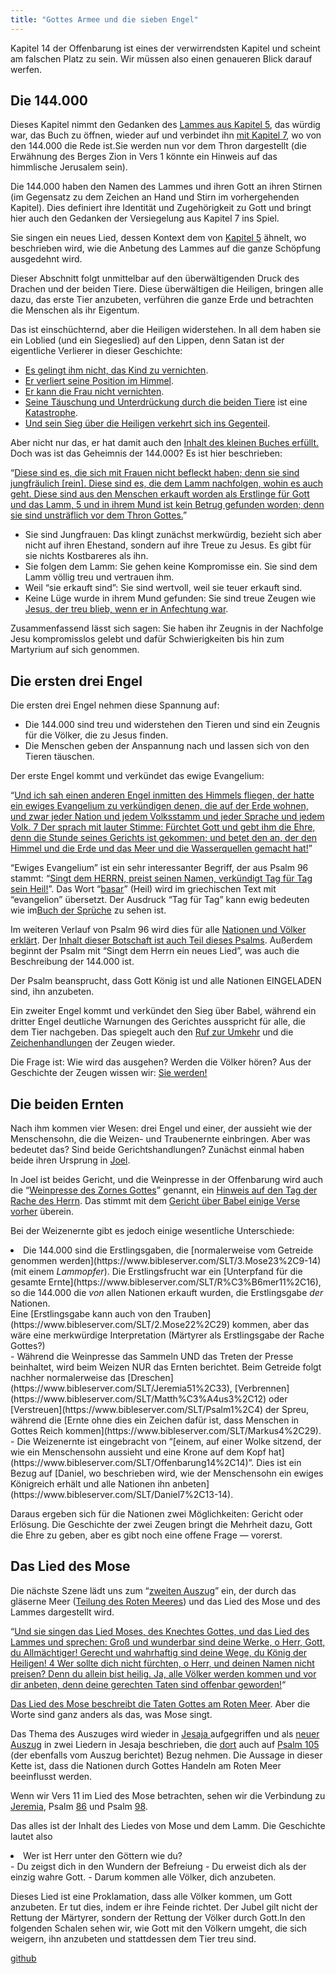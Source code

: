 ```yaml
---
title: "Gottes Armee und die sieben Engel"
---
```



Kapitel 14 der Offenbarung ist eines der verwirrendsten Kapitel und scheint am falschen Platz zu sein. Wir müssen also einen genaueren Blick darauf werfen.


## Die 144.000

<a name="67e8"></a>
Dieses Kapitel nimmt den Gedanken des [Lammes aus Kapitel 5](../../../content/seals/expl/the-book-with-the-seven-seals/index.html), das würdig war, das Buch zu öffnen, wieder auf und verbindet ihn [mit Kapitel 7](../../../content/army/expl/the-144000/index.html), wo von den 144.000 die Rede ist.Sie werden nun vor dem Thron dargestellt (die Erwähnung des Berges Zion in Vers 1 könnte ein Hinweis auf das himmlische Jerusalem sein).

Die 144.000 haben den Namen des Lammes und ihren Gott an ihren Stirnen (im Gegensatz zu dem Zeichen an Hand und Stirn im vorhergehenden Kapitel). Dies definiert ihre Identität und Zugehörigkeit zu Gott und bringt hier auch den Gedanken der Versiegelung aus Kapitel 7 ins Spiel.

Sie singen ein neues Lied, dessen Kontext dem von [Kapitel 5](https://www.bibleserver.com/SLT/Offenbarung5%2C9-10) ähnelt, wo beschrieben wird, wie die Anbetung des Lammes auf die ganze Schöpfung ausgedehnt wird.

Dieser Abschnitt folgt unmittelbar auf den überwältigenden Druck des Drachen und der beiden Tiere. Diese überwältigen die Heiligen, bringen alle dazu, das erste Tier anzubeten, verführen die ganze Erde und betrachten die Menschen als ihr Eigentum.

Das ist einschüchternd, aber die Heiligen widerstehen. In all dem haben sie ein Loblied (und ein Siegeslied) auf den Lippen, denn Satan ist der eigentliche Verlierer in dieser Geschichte:

- [Es gelingt ihm nicht, das Kind zu vernichten](https://www.bibleserver.com/SLT/Offenbarung12%2C1-6).
- [Er verliert seine Position im Himmel](https://www.bibleserver.com/SLT/Offenbarung12%2C7-12).
- [Er kann die Frau nicht vernichten](https://www.bibleserver.com/SLT/Offenbarung12%2C13-17).
- [Seine Täuschung und Unterdrückung durch die beiden Tiere](https://www.bibleserver.com/SLT/Offenbarung13) ist eine [Katastrophe](../../../content/beasts/expl/666-the-number-of-the-beast/index.html).
- [Und sein Sieg über die Heiligen verkehrt sich ins Gegenteil](../../../content/witnesses/expl/the-two-witnesses/index.html).


Aber nicht nur das, er hat damit auch den [Inhalt des kleinen Buches erfüllt.](../../../content/scroll/expl/the-little-scroll/index.html) Doch was ist das Geheimnis der 144.000? Es ist hier beschrieben:

“[Diese sind es, die sich mit Frauen nicht befleckt haben; denn sie sind jungfräulich [rein]. Diese sind es, die dem Lamm nachfolgen, wohin es auch geht. Diese sind aus den Menschen erkauft worden als Erstlinge für Gott und das Lamm, 5 und in ihrem Mund ist kein Betrug gefunden worden; denn sie sind unsträflich vor dem Thron Gottes.](https://www.bibleserver.com/SLT/Offenbarung14%2C4-5)”

- Sie sind Jungfrauen: Das klingt zunächst merkwürdig, bezieht sich aber nicht auf ihren Ehestand, sondern auf ihre Treue zu Jesus. Es gibt für sie nichts Kostbareres als ihn.
- Sie folgen dem Lamm: Sie gehen keine Kompromisse ein. Sie sind dem Lamm völlig treu und vertrauen ihm.
- Weil “sie erkauft sind”: Sie sind wertvoll, weil sie teuer erkauft sind.
- Keine Lüge wurde in ihrem Mund gefunden: Sie sind treue Zeugen wie [Jesus, der treu blieb, wenn er in Anfechtung war](https://www.bibleserver.com/SLT/1.Petrus2%2C22).


Zusammenfassend lässt sich sagen: Sie haben ihr Zeugnis in der Nachfolge Jesu kompromisslos gelebt und dafür Schwierigkeiten bis hin zum Martyrium auf sich genommen.


## Die ersten drei Engel

<a name="ad85"></a>
Die ersten drei Engel nehmen diese Spannung auf:

- Die 144.000 sind treu und widerstehen den Tieren und sind ein Zeugnis für die Völker, die zu Jesus finden.
- Die Menschen geben der Anspannung nach und lassen sich von den Tieren täuschen.


Der erste Engel kommt und verkündet das ewige Evangelium:

“[Und ich sah einen anderen Engel inmitten des Himmels fliegen, der hatte ein ewiges Evangelium zu verkündigen denen, die auf der Erde wohnen, und zwar jeder Nation und jedem Volksstamm und jeder Sprache und jedem Volk. 7 Der sprach mit lauter Stimme: Fürchtet Gott und gebt ihm die Ehre, denn die Stunde seines Gerichts ist gekommen; und betet den an, der den Himmel und die Erde und das Meer und die Wasserquellen gemacht hat!](https://www.bibleserver.com/SLT/Offenbarung14%2C6-7)”

“Ewiges Evangelium” ist ein sehr interessanter Begriff, der aus Psalm 96 stammt: “[Singt dem HERRN, preist seinen Namen, verkündigt Tag für Tag sein Heil!](https://biblehub.com/interlinear/psalms/96-2.htm)”. Das Wort “[basar](https://biblehub.com/hebrew/1319.htm)” (Heil) wird im griechischen Text mit “evangelion” übersetzt. Der Ausdruck “Tag für Tag” kann ewig bedeuten wie im[Buch der Sprüche](https://www.bibleserver.com/SLT/Spr%C3%BCche8%2C30) zu sehen ist.

Im weiteren Verlauf von Psalm 96 wird dies für alle [Nationen und Völker erklärt](https://www.bibleserver.com/SLT/Psalm96%2C3). Der [Inhalt dieser Botschaft ist auch Teil dieses Psalms](https://www.bibleserver.com/SLT/Psalm96%2C7-10). Außerdem beginnt der Psalm mit “Singt dem Herrn ein neues Lied”, was auch die Beschreibung der 144.000 ist.

Der Psalm beansprucht, dass Gott König ist und alle Nationen EINGELADEN sind, ihn anzubeten.

Ein zweiter Engel kommt und verkündet den Sieg über Babel, während ein dritter Engel deutliche Warnungen des Gerichtes ausspricht für alle, die dem Tier nachgeben. Das spiegelt auch den [Ruf zur Umkehr](https://www.bibleserver.com/SLT/Offenbarung11%2C3) und die [Zeichenhandlungen](https://www.bibleserver.com/SLT/Offenbarung11%2C5) der Zeugen wieder.

Die Frage ist: Wie wird das ausgehen? Werden die Völker hören? Aus der Geschichte der Zeugen wissen wir: [Sie werden!](../../../content/witnesses/expl/the-two-witnesses/index.html)


## Die beiden Ernten

<a name="45b1"></a>
Nach ihm kommen vier Wesen: drei Engel und einer, der aussieht wie der Menschensohn, die die Weizen- und Traubenernte einbringen. Aber was bedeutet das? Sind beide Gerichtshandlungen? Zunächst einmal haben beide ihren Ursprung in [Joel](https://www.bibleserver.com/SLT/Joel3%2C5).

In Joel ist beides Gericht, und die Weinpresse in der Offenbarung wird auch die “[Weinpresse des Zornes Gottes](https://www.bibleserver.com/SLT/Offenbarung14%2C19)” genannt, ein [Hinweis auf den Tag der Rache des Herrn](https://www.bibleserver.com/SLT/Jesaja63%2C1-6). Das stimmt mit dem [Gericht über Babel einige Verse vorher](https://www.bibleserver.com/SLT/Offenbarung14%2C10) überein.

Bei der Weizenernte gibt es jedoch einige wesentliche Unterschiede:

<li id="5709">Die 144.000 sind die Erstlingsgaben, die [normalerweise vom Getreide genommen werden](https://www.bibleserver.com/SLT/3.Mose23%2C9-14) (mit einem <em>Lammopfer</em>). Die Erstlingsfrucht war ein [Unterpfand für die gesamte Ernte](https://www.bibleserver.com/SLT/R%C3%B6mer11%2C16), so die 144.000 die <em>von </em>allen Nationen erkauft wurden, die Erstlingsgabe <em>der </em>Nationen. <br/>Eine [Erstlingsgabe kann auch von den Trauben](https://www.bibleserver.com/SLT/2.Mose22%2C29) kommen, aber das wäre eine merkwürdige Interpretation (Märtyrer als Erstlingsgabe der Rache Gottes?)</li>- Während die Weinpresse das Sammeln UND das Treten der Presse beinhaltet, wird beim Weizen NUR das Ernten berichtet. Beim Getreide folgt nachher normalerweise das [Dreschen](https://www.bibleserver.com/SLT/Jeremia51%2C33), [Verbrennen](https://www.bibleserver.com/SLT/Matth%C3%A4us3%2C12) oder [Verstreuen](https://www.bibleserver.com/SLT/Psalm1%2C4) der Spreu, während die [Ernte ohne dies ein Zeichen dafür ist, dass Menschen in Gottes Reich kommen](https://www.bibleserver.com/SLT/Markus4%2C29).
- Die Weizenernte ist eingebracht von “[einem, auf einer Wolke sitzend, der wie ein Menschensohn aussieht und eine Krone auf dem Kopf hat](https://www.bibleserver.com/SLT/Offenbarung14%2C14)”. Dies ist ein Bezug auf [Daniel, wo beschrieben wird, wie der Menschensohn ein ewiges Königreich erhält und alle Nationen ihn anbeten](https://www.bibleserver.com/SLT/Daniel7%2C13-14).


Daraus ergeben sich für die Nationen zwei Möglichkeiten: Gericht oder Erlösung. Die Geschichte der zwei Zeugen bringt die Mehrheit dazu, Gott die Ehre zu geben, aber es gibt noch eine offene Frage — vorerst.


## Das Lied des Mose

<a name="6689"></a>
Die nächste Szene lädt uns zum “[zweiten Auszug](../../../background/israel/expl/the-second-exodus/index.html)” ein, der durch das gläserne Meer ([Teilung des Roten Meeres](https://www.bibleserver.com/SLT/Psalm78%2C13)) und das Lied des Mose und des Lammes dargestellt wird.

“[Und sie singen das Lied Moses, des Knechtes Gottes, und das Lied des Lammes und sprechen: Groß und wunderbar sind deine Werke, o Herr, Gott, du Allmächtiger! Gerecht und wahrhaftig sind deine Wege, du König der Heiligen! 4 Wer sollte dich nicht fürchten, o Herr, und deinen Namen nicht preisen? Denn du allein bist heilig. Ja, alle Völker werden kommen und vor dir anbeten, denn deine gerechten Taten sind offenbar geworden!](https://www.bibleserver.com/SLT/Offenbarung15%2C3-4)“

[Das Lied des Mose beschreibt die Taten Gottes am Roten Meer](https://www.bibleserver.com/SLT/2.Mose15%2C1-19). Aber die Worte sind ganz anders als das, was Mose singt.

Das Thema des Auszuges wird wieder in [Jesaja ](https://www.bibleserver.com/SLT/Jesaja11%2C15-16)aufgegriffen und als [neuer Auszug](https://www.bibleserver.com/SLT/Jesaja12) in zwei Liedern in Jesaja beschrieben, die [dort](https://www.bibleserver.com/SLT/Jesaja12%2C4) auch auf [Psalm 105](https://www.bibleserver.com/SLT/Psalm105%2C1) (der ebenfalls vom Auszug berichtet) Bezug nehmen. Die Aussage in dieser Kette ist, dass die Nationen durch Gottes Handeln am Roten Meer beeinflusst werden.

Wenn wir Vers 11 im Lied des Mose betrachten, sehen wir die Verbindung zu [Jeremia](https://www.bibleserver.com/SLT/Jeremia10%2C6-7), Psalm [86](https://www.bibleserver.com/SLT/Psalm86%2C8-10) und Psalm [98](https://www.bibleserver.com/SLT/Psalm98%2C1-2).

Das alles ist der Inhalt des Liedes von Mose und dem Lamm. Die Geschichte lautet also

<li id="9c51">Wer ist Herr unter den Göttern wie du?</li>- Du zeigst dich in den Wundern der Befreiung
- Du erweist dich als der einzig wahre Gott.
- Darum kommen alle Völker, dich anzubeten.


Dieses Lied ist eine Proklamation, dass alle Völker kommen, um Gott anzubeten. Er tut dies, indem er ihre Feinde richtet. Der Jubel gilt nicht der Rettung der Märtyrer, sondern der Rettung der Völker durch Gott.In den folgenden Schalen sehen wir, wie Gott mit den Völkern umgeht, die sich weigern, ihn anzubeten und stattdessen dem Tier treu sind.




[github](https://github.com/revelation-today/revelation-today/blob/main/exampleSite/content/docs/content/harvest/expl/gods-army-and-the-seven-angels.de.md)
